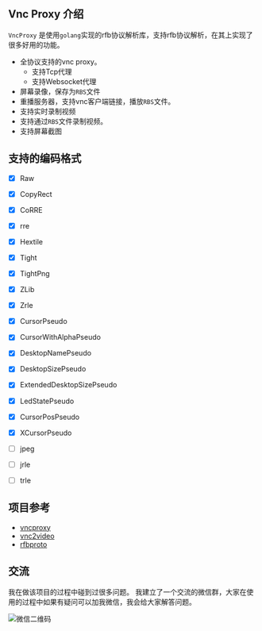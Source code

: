 ## Vnc Proxy 介绍

`VncProxy` 是使用`golang`实现的rfb协议解析库，支持rfb协议解析，在其上实现了很多好用的功能。


* 全协议支持的vnc proxy。
    * 支持Tcp代理
    * 支持Websocket代理
* 屏幕录像，保存为`RBS`文件
* 重播服务器，支持vnc客户端链接，播放`RBS`文件。
* 支持实时录制视频
* 支持通过`RBS`文件录制视频。
* 支持屏幕截图

## 支持的编码格式

- [x] Raw
- [x] CopyRect
- [x] CoRRE
- [x] rre
- [x] Hextile
- [x] Tight
- [x] TightPng
- [x] ZLib
- [x] Zrle
- [x] CursorPseudo
- [x] CursorWithAlphaPseudo
- [x] DesktopNamePseudo
- [x] DesktopSizePseudo
- [x] ExtendedDesktopSizePseudo
- [x] LedStatePseudo
- [x] CursorPosPseudo
- [x] XCursorPseudo
- [ ] jpeg
- [ ] jrle
- [ ] trle


## 项目参考

* [vncproxy](https://github.com/amitbet/vncproxy)
* [vnc2video](https://github.com/amitbet/vnc2video)
* [rfbproto](https://github.com/rfbproto/rfbproto)

## 交流

我在做该项目的过程中碰到过很多问题。
我建立了一个交流的微信群，大家在使用的过程中如果有疑问可以加我微信，我会给大家解答问题。

![微信二维码](/images/5bb8dbe702ce04b0bdde8c26583b152.jpg)






